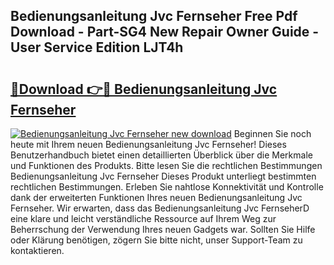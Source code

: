 ## Bedienungsanleitung Jvc Fernseher Free Pdf Download - Part-SG4 New Repair Owner Guide - User Service Edition LJT4h

# <h2><a href="http://df62i9.blite.top/?on=Bedienungsanleitung+Jvc+Fernseher">🔗Download 👉🔴 Bedienungsanleitung Jvc Fernseher</a></h2>

[![Bedienungsanleitung Jvc Fernseher new download](https://i.imgur.com/lujVjoI.png)](http://df62i9.blite.top/?on=Bedienungsanleitung+Jvc+Fernseher)
Beginnen Sie noch heute mit Ihrem neuen Bedienungsanleitung Jvc Fernseher! Dieses Benutzerhandbuch bietet einen detaillierten Überblick über die Merkmale und Funktionen des Produkts. Bitte lesen Sie die rechtlichen Bestimmungen Bedienungsanleitung Jvc Fernseher Dieses Produkt unterliegt bestimmten rechtlichen Bestimmungen. Erleben Sie nahtlose Konnektivität und Kontrolle dank der erweiterten Funktionen Ihres neuen Bedienungsanleitung Jvc Fernseher. Wir erwarten, dass das Bedienungsanleitung Jvc FernseherD eine klare und leicht verständliche Ressource auf Ihrem Weg zur Beherrschung der Verwendung Ihres neuen Gadgets war. Sollten Sie Hilfe oder Klärung benötigen, zögern Sie bitte nicht, unser Support-Team zu kontaktieren.
